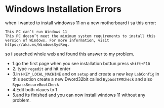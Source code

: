 # Windows Installation Errors

when i wanted to install windowss 11 on a new motherboard i sa this error:

    This PC can’t run Windows 11
    This PC doesn’t meet the minimum system requirements to install this version of Windows. For more information, visit https://aka.ms/WindowsSysReq.
    
so i searched whole web and found this answer to my problem.

<ul>
<li>1.go the first page when you see installation bottun.press <code>shift+F10</code></li>
<li>2. type <code>regedit</code> and hit enter</li>
<li>3.in <code>HKEY_LOCAL_MACHINE</code> and on <code>setup</code> and create a new key <code>LabConfig</code> in this section create a new Dword32bit called <code>BypassTPMCheck</code> and also <code>BypassSecureBootCheck</code></li>
<li>4.Edit both vlaues to 1</li>
<li>5.and its finished and you can now install windows 11 without any problem.</li>
</ul>